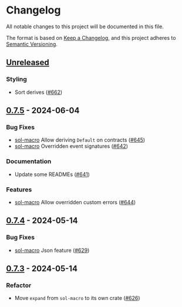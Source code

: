 # Changelog

All notable changes to this project will be documented in this file.

The format is based on [Keep a Changelog](https://keepachangelog.com/en/1.1.0/),
and this project adheres to [Semantic Versioning](https://semver.org/spec/v2.0.0.html).

## [Unreleased](https://github.com/alloy-rs/core/compare/v0.7.5...HEAD)

### Styling

- Sort derives ([#662](https://github.com/alloy-rs/core/issues/662))

## [0.7.5](https://github.com/alloy-rs/core/releases/tag/v0.7.5) - 2024-06-04

### Bug Fixes

- [sol-macro] Allow deriving `Default` on contracts ([#645](https://github.com/alloy-rs/core/issues/645))
- [sol-macro] Overridden event signatures ([#642](https://github.com/alloy-rs/core/issues/642))

### Documentation

- Update some READMEs ([#641](https://github.com/alloy-rs/core/issues/641))

### Features

- [sol-macro] Allow overridden custom errors ([#644](https://github.com/alloy-rs/core/issues/644))

## [0.7.4](https://github.com/alloy-rs/core/releases/tag/v0.7.4) - 2024-05-14

### Bug Fixes

- [sol-macro] Json feature ([#629](https://github.com/alloy-rs/core/issues/629))

## [0.7.3](https://github.com/alloy-rs/core/releases/tag/v0.7.3) - 2024-05-14

### Refactor

- Move `expand` from `sol-macro` to its own crate ([#626](https://github.com/alloy-rs/core/issues/626))

[`dyn-abi`]: https://crates.io/crates/alloy-dyn-abi
[dyn-abi]: https://crates.io/crates/alloy-dyn-abi
[`json-abi`]: https://crates.io/crates/alloy-json-abi
[json-abi]: https://crates.io/crates/alloy-json-abi
[`primitives`]: https://crates.io/crates/alloy-primitives
[primitives]: https://crates.io/crates/alloy-primitives
[`sol-macro`]: https://crates.io/crates/alloy-sol-macro
[sol-macro]: https://crates.io/crates/alloy-sol-macro
[`sol-type-parser`]: https://crates.io/crates/alloy-sol-type-parser
[sol-type-parser]: https://crates.io/crates/alloy-sol-type-parser
[`sol-types`]: https://crates.io/crates/alloy-sol-types
[sol-types]: https://crates.io/crates/alloy-sol-types
[`syn-solidity`]: https://crates.io/crates/syn-solidity
[syn-solidity]: https://crates.io/crates/syn-solidity

<!-- generated by git-cliff -->
